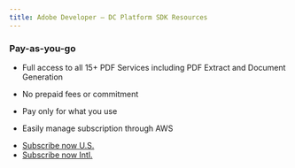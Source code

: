 ```yaml
---
title: Adobe Developer — DC Platform SDK Resources
---
```


<TextBlock slots="heading" width="100%" theme="light"  alignment="yes"  className="py-0 text-align-left border-right div-p-0 left-content link linking" />

### Pay-as-you-go

<TextBlock slots="text" width="100%" theme="light"  alignment="yes" paddingTop="5" paddingBottom='5' className="py-0 list-points border-right div-p-0 left-content"/>

- Full access to all 15+ PDF Services including PDF Extract and Document Generation

- No prepaid fees or commitment

- Pay only for what you use

- Easily manage subscription through AWS

<TextBlock slots="buttons" width="100%" theme="light"  alignment="yes" paddingTop="5" paddingBottom='5' primaryOutline className="pb-1 border-right left-Contact div-p-0 left-content"  />

- [Subscribe now U.S.](https://www.adobe.com/go/pdfToolsAPI_AWS)
- [Subscribe now Intl.](https://www.adobe.com/go/pdfToolsAPI_AWS_Intl)
